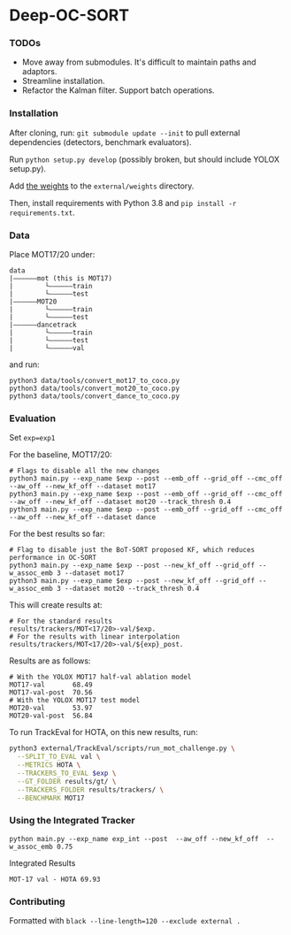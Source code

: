 # Deep-OC-SORT

### TODOs

- Move away from submodules. It's difficult to maintain paths and adaptors.
- Streamline installation.
- Refactor the Kalman filter. Support batch operations.

### Installation

After cloning, run:
`git submodule update --init` to pull external dependencies (detectors, benchmark evaluators).

Run `python setup.py develop` (possibly broken, but should include YOLOX setup.py).

Add [the weights](https://drive.google.com/file/d/1iqhM-6V_r1FpOlOzrdP_Ejshgk0DxOob/view) to the `external/weights` directory.

Then, install requirements with Python 3.8 and `pip install -r requirements.txt`.

### Data

Place MOT17/20 under:

```
data
|——————mot (this is MOT17)
|        └——————train
|        └——————test
|——————MOT20
|        └——————train
|        └——————test
|——————dancetrack
|        └——————train
|        └——————test
|        └——————val
```

and run:

```
python3 data/tools/convert_mot17_to_coco.py
python3 data/tools/convert_mot20_to_coco.py
python3 data/tools/convert_dance_to_coco.py
```

### Evaluation

Set `exp=exp1`

For the baseline, MOT17/20:

```
# Flags to disable all the new changes
python3 main.py --exp_name $exp --post --emb_off --grid_off --cmc_off --aw_off --new_kf_off --dataset mot17
python3 main.py --exp_name $exp --post --emb_off --grid_off --cmc_off --aw_off --new_kf_off --dataset mot20 --track_thresh 0.4
python3 main.py --exp_name $exp --post --emb_off --grid_off --cmc_off --aw_off --new_kf_off --dataset dance
```

For the best results so far:

```
# Flag to disable just the BoT-SORT proposed KF, which reduces performance in OC-SORT
python3 main.py --exp_name $exp --post --new_kf_off --grid_off --w_assoc_emb 3 --dataset mot17 
python3 main.py --exp_name $exp --post --new_kf_off --grid_off --w_assoc_emb 3 --dataset mot20 --track_thresh 0.4
```

This will create results at:

```
# For the standard results
results/trackers/MOT<17/20>-val/$exp.
# For the results with linear interpolation
results/trackers/MOT<17/20>-val/${exp}_post.
```

Results are as follows:

```
# With the YOLOX MOT17 half-val ablation model
MOT17-val       68.49
MOT17-val-post  70.56
# With the YOLOX MOT17 test model
MOT20-val       53.97
MOT20-val-post  56.84
```

To run TrackEval for HOTA, on this new results, run:

```bash
python3 external/TrackEval/scripts/run_mot_challenge.py \
  --SPLIT_TO_EVAL val \
  --METRICS HOTA \
  --TRACKERS_TO_EVAL $exp \
  --GT_FOLDER results/gt/ \
  --TRACKERS_FOLDER results/trackers/ \
  --BENCHMARK MOT17
```

### Using the Integrated Tracker 

```
python main.py --exp_name exp_int --post  --aw_off --new_kf_off  --w_assoc_emb 0.75
```

Integrated Results

```
MOT-17 val - HOTA 69.93
```

### Contributing

Formatted with `black --line-length=120 --exclude external .`
